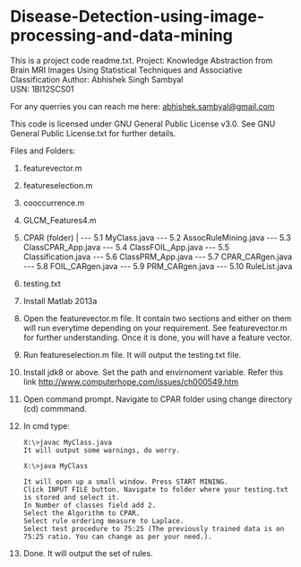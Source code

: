 # Disease-Detection-using-image-processing-and-data-mining

This is a project code readme.txt.
Project: Knowledge Abstraction from Brain MRI Images Using Statistical Techniques and Associative Classification
Author: Abhishek Singh Sambyal	
USN: 1BI12SCS01

For any querries you can reach me here: abhishek.sambyal@gmail.com

This code is licensed under GNU General Public License v3.0. See GNU General Public License.txt for further details.

Files and Folders:
1.	featurevector.m
2.	featureselection.m
3.	cooccurrence.m
4.	GLCM_Features4.m
5.	CPAR (folder)
	  |
	   --- 5.1	MyClass.java
	   --- 5.2	AssocRuleMining.java
	   --- 5.3	ClassCPAR_App.java
	   --- 5.4	ClassFOIL_App.java
	   --- 5.5	Classification.java
	   --- 5.6	ClassPRM_App.java
	   --- 5.7	CPAR_CARgen.java
	   --- 5.8	FOIL_CARgen.java
	   --- 5.9	PRM_CARgen.java
	   --- 5.10	RuleList.java
6.	testing.txt


1.	Install Matlab 2013a

2.	Open the featurevector.m file. It contain two sections and either on them will run everytime depending on your requirement.
	See featurevector.m for further understanding.
	Once it is done, you will have a feature vector.

3.	Run featureselection.m file. It will output the testing.txt file.

4.	Install jdk8 or above. Set the path and envirnoment variable. Refer this link http://www.computerhope.com/issues/ch000549.htm

5.	Open command prompt. Navigate to CPAR folder using change directory (cd) commmand.

6.	In cmd type:

		X:\>javac MyClass.java	
		It will output some warnings, do worry.

		X:\>java MyClass

		It will open up a small window. Press START MINING.
		Click INPUT FILE button. Navigate to folder where your testing.txt is stored and select it.
		In Number of classes field add 2.
		Select the Algorithm to CPAR.
		Select rule ordering measure to Laplace.
		Select test procedure to 75:25 (The previously trained data is on 75:25 ratio. You can change as per your need.).

7. 	Done. It will output the set of rules.